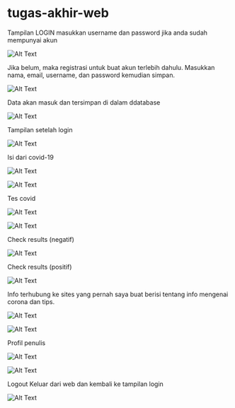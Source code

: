 # tugas-akhir-web

Tampilan LOGIN 
masukkan username dan password jika anda sudah mempunyai akun

![Alt Text](https://github.com/necha28/tugas-akhir-web/blob/master/ss1.PNG)

Jika belum, maka registrasi untuk buat akun terlebih dahulu.
Masukkan nama, email, username, dan password kemudian simpan.

![Alt Text](https://github.com/necha28/tugas-akhir-web/blob/master/ss2.PNG)

Data akan masuk dan tersimpan di dalam ddatabase

![Alt Text](https://github.com/necha28/tugas-akhir-web/blob/master/ss10.PNG)

Tampilan setelah login

![Alt Text](https://github.com/necha28/tugas-akhir-web/blob/master/ss3.PNG)

Isi dari covid-19

![Alt Text](https://github.com/necha28/tugas-akhir-web/blob/master/ss16.png)

![Alt Text](https://github.com/necha28/tugas-akhir-web/blob/master/ss4.PNG)

Tes covid

![Alt Text](https://github.com/necha28/tugas-akhir-web/blob/master/ss12.png)

![Alt Text](https://github.com/necha28/tugas-akhir-web/blob/master/ss5.PNG)

Check results (negatif)

![Alt Text](https://github.com/necha28/tugas-akhir-web/blob/master/ss6.PNG)

Check results (positif)

![Alt Text](https://github.com/necha28/tugas-akhir-web/blob/master/ss7.PNG)

Info 
terhubung ke sites yang pernah saya buat berisi tentang info mengenai corona dan tips.

![Alt Text](https://github.com/necha28/tugas-akhir-web/blob/master/ss13.png)

![Alt Text](https://github.com/necha28/tugas-akhir-web/blob/master/ss8.PNG)

Profil penulis

![Alt Text](https://github.com/necha28/tugas-akhir-web/blob/master/ss14.png)

![Alt Text](https://github.com/necha28/tugas-akhir-web/blob/master/ss9.PNG)

Logout
Keluar dari web dan kembali ke tampilan login

![Alt Text](https://github.com/necha28/tugas-akhir-web/blob/master/ss15.png)

